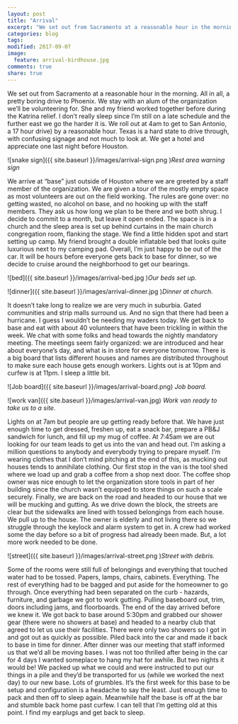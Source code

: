 ```yaml
---
layout: post
title: "Arrival"
excerpt: "We set out from Sacramento at a reasonable hour in the morning. All in all, a pretty boring drive to Phoenix."
categories: blog
tags:
modified: 2017-09-07
image:
  feature: arrival-birdhouse.jpg
comments: true
share: true
---
```


We set out from Sacramento at a reasonable hour in the morning. All in all, a pretty boring drive to Phoenix. We stay with an alum of the organization we’ll be volunteering for. She and my friend worked together before during the Katrina relief. I don’t really sleep since I’m still on a late schedule and the further east we go the harder it is. We roll out at 4am to get to San Antonio, a 17 hour drive) by a reasonable hour. Texas is a hard state to drive through, with confusing signage and not much to look at. We get a hotel and appreciate one last night before Houston.

![snake sign]({{ site.baseurl }}/images/arrival-sign.png )*Rest area warning sign*

We arrive at “base” just outside of Houston where we are greeted by a staff member of the organization. We are given a tour of the mostly empty space as most volunteers are out on the field working. The rules are gone over: no getting wasted, no alcohol on base, and no hooking up with the staff members. They ask us how long we plan to be there and we both shrug. I decide to commit to a month, but leave it open ended. The space is in a church and the sleep area is set up behind curtains in the main church congregation room, flanking the stage. We find a little hidden spot and start setting up camp. My friend brought a double inflatable bed that looks quite luxurious next to my camping pad. Overall, I’m just happy to be out of the car. It will be hours before everyone gets back to base for dinner, so we decide to cruise around the neighborhood to get our bearings.

![bed]({{ site.baseurl }}/images/arrival-bed.jpg )*Our beds set up.*

![dinner]({{ site.baseurl }}/images/arrival-dinner.jpg )*Dinner at church.*

It doesn’t take long to realize we are very much in suburbia. Gated communities and strip malls surround us. And no sign that there had been a hurricane. I guess I wouldn’t be needing my waders today. We get back to base and eat with about 40 volunteers that have been trickling in within the week. We chat with some folks and head towards the nightly mandatory meeting. The meetings seem fairly organized: we are introduced and hear about everyone’s day, and what is in store for everyone tomorrow. There is a big board that lists different houses and names are distributed throughout to make sure each house gets enough workers. Lights out is at 10pm and curfew is at 11pm. I sleep a little bit.

![Job board]({{ site.baseurl }}/images/arrival-board.png)
*Job board.*

![work van]({{ site.baseurl }}/images/arrival-van.jpg)
*Work van ready to take us to a site.*

Lights on at 7am but people are up getting ready before that. We have just enough time to get dressed, freshen up, eat a snack bar, prepare a PB&J sandwich for lunch, and fill up my mug of coffee. At 7:45am we are out looking for our team leads to get us into the van and head out. I’m asking a million questions to anybody and everybody trying to prepare myself. I’m wearing clothes that I don’t mind pitching at the end of this, as mucking out houses tends to annihilate clothing. Our first stop in the van is the tool shed where we load up and grab a coffee from a shop next door. The coffee shop owner was nice enough to let the organization store tools in part of her building since the church wasn’t equipped to store things on such a scale securely. Finally, we are back on the road and headed to our house that we will be mucking and gutting. As we drive down the block, the streets are clear but the sidewalks are lined with tossed belongings from each house. We pull up to the house. The owner is elderly and not living there so we struggle through the keylock and alarm system to get in. A crew had worked some the day before so a bit of progress had already been made. But, a lot more work needed to be done.

![street]({{ site.baseurl }}/images/arrival-street.png )*Street with debris.*

Some of the rooms were still full of belongings and everything that touched water had to be tossed. Papers, lamps, chairs, cabinets. Everything. The rest of everything had to be bagged and put aside for the homeowner to go through. Once everything had been separated on the curb - hazards, furniture, and garbage we got to work gutting. Pulling baseboard out, trim, doors including jams, and floorboards. The end of the day arrived before we knew it. We got back to base around 5:30pm and grabbed our shower gear (there were no showers at base) and headed to a nearby club that agreed to let us use their facilities. There were only two showers so I got in and got out as quickly as possible. Piled back into the car and made it back to base in time for dinner. After dinner was our meeting that staff informed us that we’d all be moving bases. I was not too thrilled after being in the car for 4 days I wanted someplace to hang my hat for awhile. But two nights it would be! We packed up what we could and were instructed to put our things in a pile and they’d be transported for us (while we worked the next day) to our new base. Lots of grumbles. It’s the first week for this base to be setup and configuration is a headache to say the least. Just enough time to pack and then off to sleep again. Meanwhile half the base is off at the bar and stumble back home past curfew. I can tell that I’m getting old at this point. I find my earplugs and get back to sleep.







